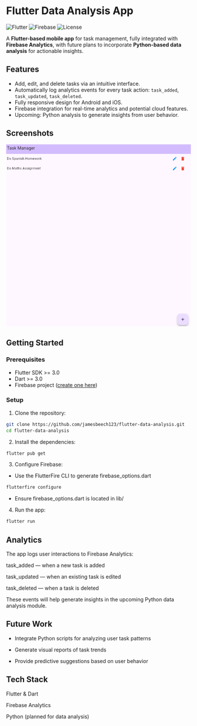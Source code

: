 # Flutter Data Analysis App

![Flutter](https://img.shields.io/badge/Flutter-3.13-blue)
![Firebase](https://img.shields.io/badge/Firebase-Analytics-orange)
![License](https://img.shields.io/badge/license-MIT-green)

A **Flutter-based mobile app** for task management, fully integrated with **Firebase Analytics**, with future plans to incorporate **Python-based data analysis** for actionable insights.

## Features

- Add, edit, and delete tasks via an intuitive interface.  
- Automatically log analytics events for every task action: `task_added`, `task_updated`, `task_deleted`.  
- Fully responsive design for Android and iOS.  
- Firebase integration for real-time analytics and potential cloud features.  
- Upcoming: Python analysis to generate insights from user behavior.

## Screenshots

![Task Page](student_work_tracker/screenshots/task_page.png)


## Getting Started

### Prerequisites

- Flutter SDK >= 3.0  
- Dart >= 3.0  
- Firebase project ([create one here](https://console.firebase.google.com/))  

### Setup

1. Clone the repository:

```bash
git clone https://github.com/jamesbeech123/flutter-data-analysis.git
cd flutter-data-analysis
```


2. Install the dependencies:

```bash
flutter pub get
```

3. Configure Firebase:
- Use the FlutterFire CLI to generate firebase_options.dart

```bash
flutterfire configure
```
- Ensure firebase_options.dart is located in lib/

4. Run the app:

```bash
flutter run
```
## Analytics

The app logs user interactions to Firebase Analytics:

task_added — when a new task is added

task_updated — when an existing task is edited

task_deleted — when a task is deleted

These events will help generate insights in the upcoming Python data analysis module.

## Future Work

- Integrate Python scripts for analyzing user task patterns

- Generate visual reports of task trends

- Provide predictive suggestions based on user behavior

## Tech Stack

Flutter & Dart

Firebase Analytics

Python (planned for data analysis)


